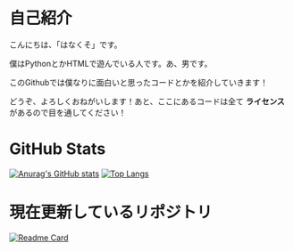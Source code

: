 # 自己紹介

こんにちは、「はなくそ」です。

僕はPythonとかHTMLで遊んでいる人です。あ、男です。

このGithubでは僕なりに面白いと思ったコードとかを紹介していきます！

どうぞ、よろしくおねがいします！あと、ここにあるコードは全て **ライセンス** があるので目を通してください！

# GitHub Stats  

[![Anurag's GitHub stats](https://github-readme-stats.vercel.app/api?username=Hanakuso2525&show_icons=true&theme=tokyonight)](https://github.com/anuraghazra/github-readme-stats)
[![Top Langs](https://github-readme-stats.vercel.app/api/top-langs/?username=Hanakuso2525)](https://github.com/anuraghazra/github-readme-stats)

# 現在更新しているリポジトリ  

[![Readme Card](https://github-readme-stats.vercel.app/api/pin/?username=Hanakuso2525&repo=discord-fortnite)](https://github.com/namakemono-san/discord-fortnite)  
